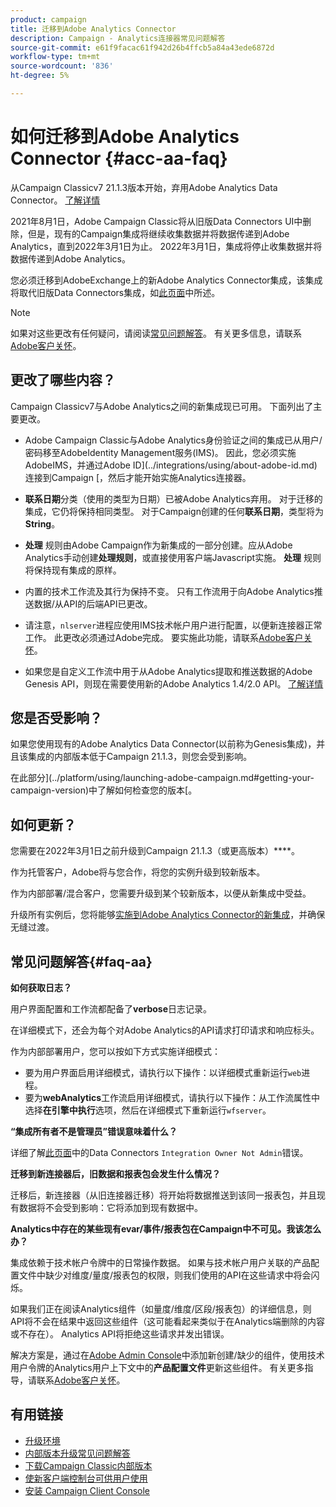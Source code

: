 ```yaml
---
product: campaign
title: 迁移到Adobe Analytics Connector
description: Campaign - Analytics连接器常见问题解答
source-git-commit: e61f9facac61f942d26b4ffcb5a84a43ede6872d
workflow-type: tm+mt
source-wordcount: '836'
ht-degree: 5%

---
```


# 如何迁移到Adobe Analytics Connector {#acc-aa-faq}

从Campaign Classicv7 21.1.3版本开始，弃用Adobe Analytics Data Connector。 [了解详情](https://experienceleague.adobe.com/docs/analytics/import/dataconnectors/data-connectors-eol.html)

2021年8月1日，Adobe Campaign Classic将从旧版Data Connectors UI中删除，但是，现有的Campaign集成将继续收集数据并将数据传递到Adobe Analytics，直到2022年3月1日为止。 2022年3月1日，集成将停止收集数据并将数据传递到Adobe Analytics。

您必须迁移到AdobeExchange上的新Adobe Analytics Connector集成，该集成将取代旧版Data Connectors集成，如[此页面](../platform/using/adobe-analytics-connector.md)中所述。


>[!NOTE]
>
>如果对这些更改有任何疑问，请阅读[常见问题解答](#faq-aa)。 有关更多信息，请联系[Adobe客户关怀](https://helpx.adobe.com/cn/enterprise/admin-guide.html/enterprise/using/support-for-experience-cloud.ug.html)。


## 更改了哪些内容？

Campaign Classicv7与Adobe Analytics之间的新集成现已可用。 下面列出了主要更改。

* Adobe Campaign Classic与Adobe Analytics身份验证之间的集成已从用户/密码移至AdobeIdentity Management服务(IMS)。 因此，您必须实施AdobeIMS，并通过Adobe ID](../integrations/using/about-adobe-id.md)连接到Campaign [，然后才能开始实施Analytics连接器。

* **联系日期**&#x200B;分类（使用的类型为日期）已被Adobe Analytics弃用。 对于迁移的集成，它仍将保持相同类型。 对于Campaign创建的任何&#x200B;**联系日期**，类型将为&#x200B;**String**。

* **处理** 规则由Adobe Campaign作为新集成的一部分创建。应从Adobe Analytics手动创建&#x200B;**处理规则**，或直接使用客户端Javascript实施。 **处理** 规则将保持现有集成的原样。

* 内置的技术工作流及其行为保持不变。 只有工作流用于向Adobe Analytics推送数据/从API的后端API已更改。

* 请注意，`nlserver`进程应使用IMS技术帐户用户进行配置，以便新连接器正常工作。 此更改必须通过Adobe完成。 要实施此功能，请联系[Adobe客户关怀](https://helpx.adobe.com/enterprise/admin-guide.html/enterprise/using/support-for-experience-cloud.ug.html)。

* 如果您是自定义工作流中用于从Adobe Analytics提取和推送数据的Adobe Genesis API，则现在需要使用新的Adobe Analytics 1.4/2.0 API。 [了解详情](https://adobeexchangeec.zendesk.com/hc/en-us/articles/360047148832-Replacements-for-Data-Connector-API-calls)

## 您是否受影响？

如果您使用现有的Adobe Analytics Data Connector(以前称为Genesis集成)，并且该集成的内部版本低于Campaign 21.1.3，则您会受到影响。

在此部分](../platform/using/launching-adobe-campaign.md#getting-your-campaign-version)中了解如何检查您的版本[。

## 如何更新？

您需要在2022年3月1日之前升级到Campaign 21.1.3（或更高版本）****。

作为托管客户，Adobe将与您合作，将您的实例升级到较新版本。

作为内部部署/混合客户，您需要升级到某个较新版本，以便从新集成中受益。

升级所有实例后，您将能够[实施到Adobe Analytics Connector的新集成](../platform/using/adobe-analytics-connector.md)，并确保无缝过渡。


## 常见问题解答{#faq-aa}

**如何获取日志？**

用户界面配置和工作流都配备了&#x200B;**verbose**&#x200B;日志记录。

在详细模式下，还会为每个对Adobe Analytics的API请求打印请求和响应标头。

作为内部部署用户，您可以按如下方式实施详细模式：

* 要为用户界面启用详细模式，请执行以下操作：以详细模式重新运行`web`进程。
* 要为&#x200B;**webAnalytics**&#x200B;工作流启用详细模式，请执行以下操作：从工作流属性中选择&#x200B;**在引擎中执行**&#x200B;选项，然后在详细模式下重新运行`wfserver`。

**“集成所有者不是管理员”错误意味着什么？**

详细了解[此页面](https://adobeexchangeec.zendesk.com/hc/en-us/articles/360035167932-Adobe-Analytics-Data-Connectors-Integration-Owner-Not-Admin-Error)中的Data Connectors `Integration Owner Not Admin`错误。

**迁移到新连接器后，旧数据和报表包会发生什么情况？**

迁移后，新连接器（从旧连接器迁移）将开始将数据推送到该同一报表包，并且现有数据将不会受到影响：它将添加到现有数据中。

**Analytics中存在的某些现有evar/事件/报表包在Campaign中不可见。我该怎么办？**

集成依赖于技术帐户令牌中的日常操作数据。 如果与技术帐户用户关联的产品配置文件中缺少对维度/量度/报表包的权限，则我们使用的API在这些请求中将会闪烁。

如果我们正在阅读Analytics组件（如量度/维度/区段/报表包）的详细信息，则API将不会在结果中返回这些组件（这可能看起来类似于在Analytics端删除的内容或不存在）。 Analytics API将拒绝这些请求并发出错误。

解决方案是，通过在[Adobe Admin Console](https://adminconsole.adobe.com/)中添加新创建/缺少的组件，使用技术用户令牌的Analytics用户上下文中的&#x200B;**产品配置文件**&#x200B;更新这些组件。 有关更多指导，请联系[Adobe客户关怀](https://helpx.adobe.com/enterprise/admin-guide.html/enterprise/using/support-for-experience-cloud.ug.html)。

## 有用链接

* [升级环境](../production/using/build-upgrade.md)
* [内部版本升级常见问题解答](../platform/using/faq-build-upgrade.md)
* [下载Campaign Classic内部版本](https://experience.adobe.com/#/downloads/content/software-distribution/en/campaign.html)
* [使新客户端控制台可供用户使用](../installation/using/client-console-availability-for-windows.md)
* [安装 Campaign Client Console](../installation/using/installing-the-client-console.md)
